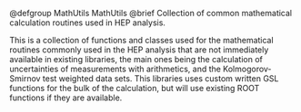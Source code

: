 @defgroup MathUtils MathUtils
@brief Collection of common mathematical calculation routines used in HEP
       analysis.

This is a collection of functions and classes used for the mathematical
routines commonly used in the HEP analysis that are not immediately available
in existing libraries, the main ones being the calculation of uncertainties
of measurements with arithmetics, and the Kolmogorov-Smirnov test weighted data
sets. This libraries uses custom written GSL functions for the bulk of the
calculation, but will use existing ROOT functions if they are available.
